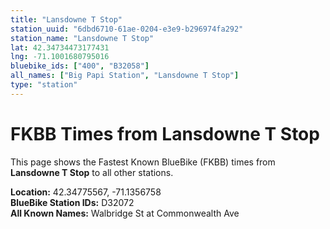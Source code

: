 ```yaml
---
title: "Lansdowne T Stop"
station_uuid: "6dbd6710-61ae-0204-e3e9-b296974fa292"
station_name: "Lansdowne T Stop"
lat: 42.34734473177431
lng: -71.1001680795016
bluebike_ids: ["400", "B32058"]
all_names: ["Big Papi Station", "Lansdowne T Stop"]
type: "station"
---
```


# FKBB Times from Lansdowne T Stop

This page shows the Fastest Known BlueBike (FKBB) times from **Lansdowne T Stop** to all other stations.

**Location:** 42.34775567, -71.1356758  
**BlueBike Station IDs:** D32072  
**All Known Names:** Walbridge St at Commonwealth Ave

